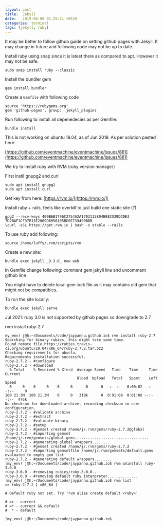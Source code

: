 ```yaml
---
layout: post
title:  Jekyll
date:   2019-06-09 01:25:21 +0530
categories: terminal
tags: [jekyll, ruby]
---
```


It may be better to follow github guide on setting github pages with Jekyll. It may change in future and following code may not be up to date.

Install ruby using snap since it is latest there as compared to apt. However it may not be safe.

```
sudo snap install ruby --classic
```

Install the bundler gem

```
gem install bundler
```

Create a `Gemfile` with following code

```
source 'https://rubygems.org'
gem 'github-pages', group: :jekyll_plugins
```

Run following to install all depenedecies as per Gemfile:

```
bundle install
```

This is not working on ubuntu 19.04, as of Jun 2019. As per solution pasted here:


[https://github.com/eventmachine/eventmachine/issues/881](https://github.com/eventmachine/eventmachine/issues/881)


We try to install ruby with RVM (ruby version manager)

First instll gnupg2 and curl
```
sudo apt install gnupg2
sudo apt install curl
```

Get key from here: [https://rvm.io/](https://rvm.io/])

Install ruby + rails, feels like overkill to just build one static site (?)

```
gpg2 --recv-keys 409B6B1796C275462A1703113804BB82D39DC0E3 7D2BAF1CF37B13E2069D6956105BD0E739499BDB
\curl -sSL https://get.rvm.io | bash -s stable --rails
```

To use ruby add following:
```
source /home/luffy/.rvm/scripts/rvm
```

Create a new site:
```
bundle exec jekyll _3.3.0_ new web
```

In Gemfile change following: comment gem jekyll line and uncomment github line

You might have to delete local gem lock file as it may contains old gem that might not be compatibles. 

To run the site locally:
```
bundle exec jekyll serve
```

Jul 2021: ruby 3.0 is not supported by github pages so downgrade to 2.7

rvm install ruby-2.7

```
my_env) j@h:~/Documents/code/jaypannu.github.io$ rvm install ruby-2.7
Searching for binary rubies, this might take some time.
Found remote file https://rubies.travis-ci.org/ubuntu/20.04/x86_64/ruby-2.7.2.tar.bz2
Checking requirements for ubuntu.
Requirements installation successful.
ruby-2.7.2 - #configure
ruby-2.7.2 - #download
  % Total    % Received % Xferd  Average Speed   Time    Time     Time  Current
                                 Dload  Upload   Total   Spent    Left  Speed
  0     0    0     0    0     0      0      0 --:--:--  0:00:02 --:--:--     0
100 21.3M  100 21.3M    0     0   319k      0  0:01:08  0:01:08 --:--:--  476k
No checksum for downloaded archive, recording checksum in user configuration.
ruby-2.7.2 - #validate archive
ruby-2.7.2 - #extract
ruby-2.7.2 - #validate binary
ruby-2.7.2 - #setup
ruby-2.7.2 - #gemset created /home/j/.rvm/gems/ruby-2.7.2@global
ruby-2.7.2 - #importing gemset /home/j/.rvm/gemsets/global.gems..................................
ruby-2.7.2 - #generating global wrappers........
ruby-2.7.2 - #gemset created /home/j/.rvm/gems/ruby-2.7.2
ruby-2.7.2 - #importing gemsetfile /home/j/.rvm/gemsets/default.gems evaluated to empty gem list
ruby-2.7.2 - #generating default wrappers........
(my_env) j@h:~/Documents/code/jaypannu.github.io$ rvm uninstall ruby-3.0.0
ruby-3.0.0 - #removing rubies/ruby-3.0.0..
ruby-3.0.0 - #removing default ruby interpreter..............
(my_env) j@h:~/Documents/code/jaypannu.github.io$ rvm list
=> ruby-2.7.2 [ x86_64 ]

# Default ruby not set. Try 'rvm alias create default <ruby>'.

# => - current
# =* - current && default
#  * - default

(my_env) j@h:~/Documents/code/jaypannu.github.io$ 
```
